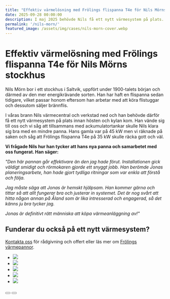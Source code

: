 ```yaml
---
title: "Effektiv värmelösning med Frölings flispanna T4e för Nils Mörns stockhus"
date: 2025-09-28 00:00:00
description: I maj 2025 behövde Nils få ett nytt värmesystem på plats. Vi ersatte hans gamla 45 kW flispanna med Frölings T4e på 35 kW – kompletterad med ackumulatortank.
permalink: '/nils-morn/'
featured_image: /assets/img/cases/nils-morn-cover.webp
---
```


# Effektiv värmelösning med Frölings flispanna T4e för Nils Mörns stockhus

Nils Mörn bor i ett stockhus i Saltvik, uppfört under 1900-talets början och därmed av den mer energikrävande sorten. Han har haft en flispanna sedan tidigare, vilket passar honom eftersom han arbetar med att köra flistuggar och dessutom säljer brännflis. 

I våras brann Nils värmecentral och verkstad ned och han behövde därför få ett nytt värmesystem på plats innan hösten och kylan kom. Han vände sig till oss och vi såg att tillsammans med ackumulatortankar skulle Nils klara sig bra med en mindre panna. Hans gamla var på 45 kW men vi räknade på saken och såg att Frölings flispanna T4e på 35 kW skulle räcka gott och väl.

**Vi frågade Nils hur han tycker att hans nya panna och samarbetet med oss fungerat. Han säger:**

*"Den här pannan går effektivare än den jag hade förut.  Installationen gick väldigt smidigt och rörmokaren gjorde ett snyggt jobb. Han berömde Jonas planeringsarbete, han hade gjort tydliga ritningar som var enkla att förstå och följa.*

*Jag måste säga att Jonas är hemskt hjälpsam. Han kommer gärna och tittar så att allt fungerar bra och justerar in systemet. Det är nog svårt att hitta någon annan på Åland som är lika intresserad och engagerad, så det känns ju bra tycker jag.*

*Jonas är definitivt rätt människa att köpa värmeanläggning av!"*

## Funderar du också på ett nytt värmesystem?
[Kontakta oss](/kontakt/) för rådgivning och offert eller läs mer om [Frölings värmepannor](/produkter/).




<section style="position:relative">
      <div class="blogGlide fullWidth gliderMargin">
        <div class="glide__track" data-glide-el="track">
          <ul class="glide__slides">
            <li class="glide__slide">
              <img src="/assets/img/cases/nils-morn_nm-1.webp">
            </li>
            <li class="glide__slide">
              <img src="/assets/img/cases/nils-morn_nm-2.webp">
            </li>
            <li class="glide__slide">
              <img src="/assets/img/cases/nils-morn_nm-3.webp">
            </li>
            <li class="glide__slide">
              <img src="/assets/img/cases/nils-morn_nm-4.webp">
            </li>
            <li class="glide__slide">
              <img src="/assets/img/cases/nils-morn_nm-5.webp">
            </li>
          </ul>
        </div>
        <div class="glide__arrows d-flex justify-content-center mt-4 position-static" data-glide-el="controls">
          <button class="glide__arrow text-default position-static" data-glide-dir="<"><i class="ni ni-bold-left"></i></button>
          <button class="glide__arrow text-default position-static" data-glide-dir=">"><i class="ni ni-bold-right"></i></button>
        </div>
      </div>
    </section>